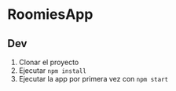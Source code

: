 # RoomiesApp

## Dev

1. Clonar el proyecto
2. Ejecutar `npm install`
3. Ejecutar la app por primera vez con `npm start` 